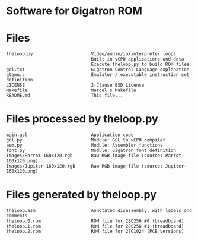 Software for Gigatron ROM
=========================

Files
=====
```
theloop.py                      Video/audio/io/interpreter loops
                                Built-in vCPU applications and data
                                Execute theloop.py to build ROM files
gcl.txt                         Gigatron Control Language explanation
gtemu.c                         Emulator / executable instruction set definition
LICENSE                         2-Clause BSD License
Makefile                        Marcel's Makefile
README.md                       This file...
```

Files processed by theloop.py
=============================
```
main.gcl                        Application code
gcl.py                          Module: GCL to vCPU compiler
asm.py                          Module: Assembler functions
font.py                         Module: Gigatron font definition
Images/Parrot-160x120.rgb       Raw RGB image file (source: Parrot-160x120.png)
Images/Jupiter-160x120.rgb      Raw RGB image file (source: Jupiter-160x120.png)
```

Files generated by theloop.py
=============================
```
theloop.asm                     Annotated disassembly, with labels and comments
theloop.0.rom                   ROM file for 28C256 #0 (breadboard)
theloop.1.rom                   ROM file for 28C256 #1 (breadboard)
theloop.2.rom                   ROM file for 27C1024 (PCB versions)
```
